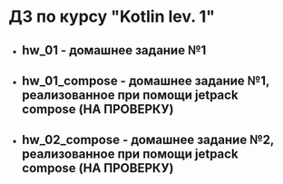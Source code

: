 # ДЗ по курсу "Kotlin lev. 1" #

- ## hw_01 - домашнее задание №1 ##

- ## hw_01_compose - домашнее задание №1, реализованное при помощи jetpack compose (НА ПРОВЕРКУ) ##

- ## hw_02_compose - домашнее задание №2, реализованное при помощи jetpack compose (НА ПРОВЕРКУ) ##

